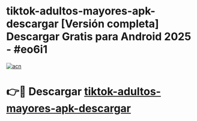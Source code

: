 # tiktok-adultos-mayores-apk-descargar  [Versión completa] Descargar Gratis para Android 2025 - #eo6i1

[![acn](https://github.com/user-attachments/assets/0f9c940e-d8b0-45ae-aac7-cd30a18b3e1c)](https://apps.freeplayer.one?title=tiktok-adultos-mayores-apk-descargar&ref=9F)

# 👉🔴 Descargar [tiktok-adultos-mayores-apk-descargar](https://apps.freeplayer.one?title=tiktok-adultos-mayores-apk-descargar&ref=9F)